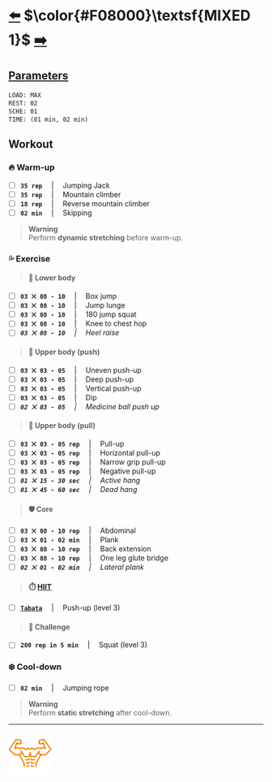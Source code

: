 # [:arrow_left:][prev] $\color{#F08000}\textsf{MIXED 1}$ [:arrow_right:][next]

## [Parameters]

```text
LOAD: MAX
REST: 02
SCHE: 01
TIME: (01 min, 02 min)
```

## Workout

### :fire: Warm\-up

+ [ ] **`35 rep`** &emsp;\|&emsp; Jumping Jack
+ [ ] **`35 rep`** &emsp;\|&emsp; Mountain climber
+ [ ] **`18 rep`** &emsp;\|&emsp; Reverse mountain climber
+ [ ] **`02 min`** &emsp;\|&emsp; Skipping

> **Warning**  
> Perform **dynamic stretching** before warm\-up\.

### :sweat_drops: Exercise

> #### :leg: Lower body

+ [ ] **`03 ⨉ 08 - 10`** &emsp;\|&emsp; Box jump
+ [ ] **`03 ⨉ 08 - 10`** &emsp;\|&emsp; Jump lunge
+ [ ] **`03 ⨉ 08 - 10`** &emsp;\|&emsp; 180 jump squat
+ [ ] **`03 ⨉ 08 - 10`** &emsp;\|&emsp; Knee to chest hop
+ [ ] _**`03 ⨉ 08 - 10`** &emsp;\|&emsp; Heel raise_

> #### :muscle: Upper body \(push\)

+ [ ] **`03 ⨉ 03 - 05`** &emsp;\|&emsp; Uneven push\-up
+ [ ] **`03 ⨉ 03 - 05`** &emsp;\|&emsp; Deep push\-up
+ [ ] **`03 ⨉ 03 - 05`** &emsp;\|&emsp; Vertical push\-up
+ [ ] **`03 ⨉ 03 - 05`** &emsp;\|&emsp; Dip
+ [ ] _**`02 ⨉ 03 - 05`** &emsp;\|&emsp; Medicine ball push up_

> #### :muscle: Upper body \(pull\)

+ [ ] **`03 ⨉ 03 - 05 rep`** &emsp;\|&emsp; Pull\-up
+ [ ] **`03 ⨉ 03 - 05 rep`** &emsp;\|&emsp; Horizontal pull\-up
+ [ ] **`03 ⨉ 03 - 05 rep`** &emsp;\|&emsp; Narrow grip pull\-up
+ [ ] **`03 ⨉ 03 - 05 rep`** &emsp;\|&emsp; Negative pull\-up
+ [ ] _**`01 ⨉ 15 - 30 sec`** &emsp;\|&emsp; Active hang_
+ [ ] _**`01 ⨉ 45 - 60 sec`** &emsp;\|&emsp; Dead hang_

> #### :shield: Core

+ [ ] **`03 ⨉ 08 - 10 rep`** &emsp;\|&emsp; Abdominal
+ [ ] **`03 ⨉ 01 - 02 min`** &emsp;\|&emsp; Plank
+ [ ] **`03 ⨉ 08 - 10 rep`** &emsp;\|&emsp; Back extension
+ [ ] **`03 ⨉ 08 - 10 rep`** &emsp;\|&emsp; One leg glute bridge
+ [ ] _**`02 ⨉ 01 - 02 min`** &emsp;\|&emsp; Lateral plank_

> #### :stopwatch: [HIIT][h]

+ [ ] [**`Tabata`**][t] &emsp;\|&emsp; Push\-up \(level 3\)

> #### :triangular_flag_on_post: Challenge

+ [ ] **`200 rep in 5 min`** &emsp;\|&emsp; Squat \(level 3\)

### :snowflake: Cool\-down

+ [ ] **`02 min`** &emsp;\|&emsp; Jumping rope

> **Warning**  
> Perform **static stretching** after cool\-down\.

---

[![abs](../icons/six_pack_little.svg)](../training-1.md "Training 1")

<!-- predefined -->
[next]: mixed-2.md "Mixed 2 module"
[prev]: power.md "Power module"

<!-- glossary -->
[h]: ../../glossary.md#h "H"
[t]: ../../glossary.md#t "T"

<!-- named -->
[parameters]: ../training-1.md#parameters "Parameters"
